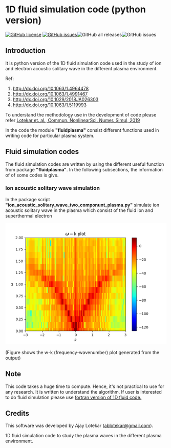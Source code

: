 # 1D fluid simulation code (python version)
[![GitHub license](https://img.shields.io/github/license/ablotekar/OneD-Fluid-Simulation-Python)](https://github.com/ablotekar/OneD-Fluid-Simulation-Python/blob/master/LICENSE.txt)
[![GitHub issues](https://img.shields.io/github/issues/ablotekar/OneD-Fluid-Simulation-Python)](https://github.com/ablotekar/OneD-Fluid-Simulation-Python/issues)![GitHub all releases](https://img.shields.io/github/downloads/ablotekar/OneD-Fluid-Simulation-Python/total)![GitHub issues](https://img.shields.io/github/issues/ablotekar/OneD-Fluid-Simulation-Python)

## Introduction 
It is python version of the 1D fluid simulation code used in the study of 
ion and electron acoustic solitary wave in the different plasma environment. 

Ref:
1. http://dx.doi.org/10.1063/1.4964478
2. http://dx.doi.org/10.1063/1.4991467
3. http://dx.doi.org/10.1029/2018JA026303
4. http://dx.doi.org/10.1063/1.5119993

To understand the methodology use in the development of code please 
refer [Lotekar et. al., Commun. NonlinearSci. Numer. Simul, 2019](http://dx.doi.org/10.1016/j.cnsns.2018.07.041)

In the code the module **"fluidplasma"** consist different functions used in
writing code for particular plasma system. 

## Fluid simulation codes 

The fluid simulation codes are written by using the different useful function from
package **"fluidplasma"**. In the following subsections, the information of
of some codes is give. 

### Ion acoustic solitary wave simulation 
In the package script **"ion_acoustic_solitary_wave_two_componunt_plasma.py"** simulate
ion acoustic solitary wave in the plasma which consist of the fluid ion and 
superthermal electron 

![wkplot](./figures/wkplot.png)

(Figure shows the w-k (frequency-wavenumber) plot generated from the output)


## Note
This code takes a huge time to compute. Hence, it's not practical to use for any research. It is written to understand the algorithm. If user is interested to do fluid simulation please use [fortran version of 1D fluid code.](https://github.com/ablotekar/oneD-fluid-simulation-code-fortran.git)


## Credits
      
This software was developed by Ajay Lotekar ([ablotekar@gmail.com](ablotekar@gmail.com)).

1D fluid simulation code to study the plasma waves in the different plasma environment. 
